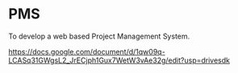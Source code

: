 # PMS
To develop a web based Project Management System.

https://docs.google.com/document/d/1qw09q-LCASq31GWgsL2_JrECjph1Gux7WetW3vAe32g/edit?usp=drivesdk
